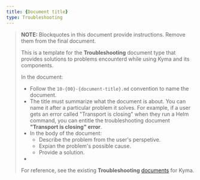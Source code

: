 ```yaml
---
title: {Document title}
type: Troubleshooting
---
```


>**NOTE:** Blockquotes in this document provide instructions. Remove them from the final document.
>
>This is a template for the **Troubleshooting** document type that provides solutions to problems encounterd while using Kyma and its components.
>
>In the document:
>- Follow the `10-{00}-{document-title}.md` convention to name the document. 
>- The title must summarize what the document is about. You can name it after a particular problem it solves. For example, if a user gets an error called "Transport is closing" when they run a Helm command, you can entitle the troubleshooting document **"Transport is closing" error**.
>- In the body of the document:
>   - Describe the problem from the user's perspetive.
>   - Expian the problem's possible cause. 
>   - Provide a solution.
>- 
>
> For reference, see the existing **Troubleshooting** [documents](https://kyma-project.io/docs/master/root/kyma/#troubleshooting-troubleshooting) for Kyma.